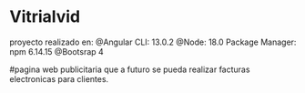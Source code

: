 # Vitrialvid

proyecto realizado en: 
@Angular CLI: 13.0.2
@Node: 18.0
Package Manager: npm 6.14.15
@Bootsrap 4


#pagina web publicitaria que a futuro se pueda realizar facturas electronicas para clientes.
